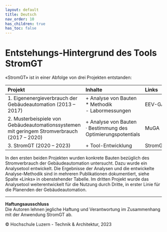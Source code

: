 ```yaml
---
layout: default
title: Deutsch
nav_order: 10
has_children: true
has_toc: false
---
```


# Entstehungs-Hintergrund des Tools StromGT
«StromGT» ist in einer Abfolge von drei Projekten entstanden:

| Projekt  | Inhalte | Links  |
| :---          | :---          | :---          |
| 1.     Eigenenergieverbrauch der<br>Gebäudeautomation (2013 – 2017) |+ Analyse von Bauten<br> *  Methodik<br> - Labormessungen| EEV-GA |
| 2.     Musterbeispiele von Gebäudeautomationssystemen<br> mit geringem Stromverbrauch (2017 – 2020) |+ Analyse von Bauten<br> · Bestimmung des Optimierungspotentials| MuGA |
| 3. StromGT (2020 – 2023) |+ Tool-Entwicklung| StromGT |

In den ersten beiden Projekten wurden konkrete Bauten bezüglich des Stromverbrauch der Gebäudeautomation untersucht. Dazu wurde ein Analysetool entwickelt. Die Ergebnisse der Analysen und die entwickelte Analyse-Methodik sind in mehreren Publikationen dokumentiert, siehe Spalte «Links» in obenstehender Tabelle. Im dritten Projekt wurde das Analysetool weiterentwickelt für die Nutzung durch Dritte, in erster Linie für die Planenden der Gebäudeautomation.



<hr>

**Haftungsausschluss**<br>
Die Autoren lehnen jegliche Haftung und Verantwortung im Zusammenhang mit der Anwendung StromGT ab.

© Hochschule Luzern - Technik & Architektur, 2023
